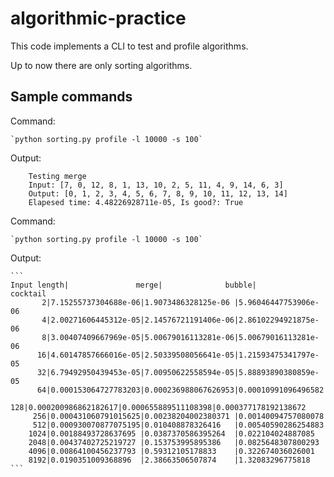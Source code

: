 # algorithmic-practice

This code implements a CLI to test and profile algorithms.

Up to now there are only sorting algorithms.

## Sample commands

Command:
    
    `python sorting.py profile -l 10000 -s 100`

Output:
```
    Testing merge
    Input: [7, 0, 12, 8, 1, 13, 10, 2, 5, 11, 4, 9, 14, 6, 3]
    Output: [0, 1, 2, 3, 4, 5, 6, 7, 8, 9, 10, 11, 12, 13, 14]
    Elapesed time: 4.48226928711e-05, Is good?: True
```

Command:
    
    `python sorting.py profile -l 10000 -s 100`

Output:

    ```
    Input length|               merge|              bubble|            cocktail
           2|7.15255737304688e-06|1.9073486328125e-06 |5.96046447753906e-06
           4|2.00271606445312e-05|2.14576721191406e-06|2.86102294921875e-06
           8|3.00407409667969e-05|5.00679016113281e-06|5.00679016113281e-06
          16|4.60147857666016e-05|2.50339508056641e-05|1.21593475341797e-05
          32|6.79492950439453e-05|7.00950622558594e-05|5.88893890380859e-05
          64|0.000153064727783203|0.000236988067626953|0.00010991096496582
         128|0.000200986862182617|0.000655889511108398|0.000377178192138672
         256|0.000431060791015625|0.00238204002380371 |0.00140094757080078
         512|0.000930070877075195|0.010408878326416   |0.00540590286254883
        1024|0.00188493728637695 |0.0387370586395264  |0.022104024887085
        2048|0.00437402725219727 |0.153753995895386   |0.0825648307800293
        4096|0.00864100456237793 |0.59312105178833    |0.322674036026001
        8192|0.0190351009368896  |2.38663506507874    |1.32083296775818
    ```